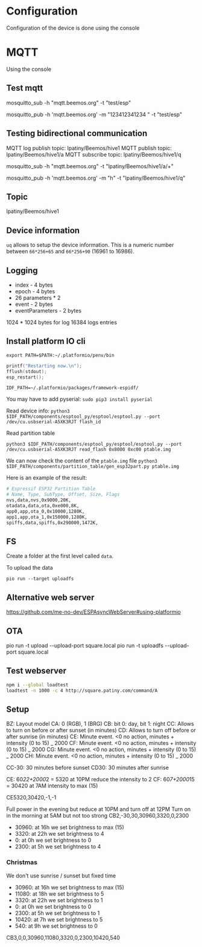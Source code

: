 # Configuration

Configuration of the device is done using the console

# MQTT

Using the console

## Test mqtt

mosquitto_sub -h "mqtt.beemos.org" -t "test/esp"

mosquitto_pub -h 'mqtt.beemos.org' -m "123412341234 " -t "test/esp"

## Testing bidirectional communication

MQTT log publish topic: lpatiny/Beemos/hive1
MQTT publish topic: lpatiny/Beemos/hive1/a
MQTT subscribe topic: lpatiny/Beemos/hive1/q

mosquitto_sub -h "mqtt.beemos.org" -t "lpatiny/Beemos/hive1/a/+"

mosquitto_pub -h 'mqtt.beemos.org' -m "h" -t "lpatiny/Beemos/hive1/q"

## Topic

lpatiny/Beemos/hive1

## Device information

`uq` allows to setup the device information. This is a numeric number between `66*256+65` and `66*256+90` (16961 to 16986).

## Logging

- index - 4 bytes
- epoch - 4 bytes
- 26 parameters \* 2
- event - 2 bytes
- eventParameters - 2 bytes

1024 \* 1024 bytes for log
16384 logs entries

## Install platform IO cli

`export PATH=$PATH:~/.platformio/penv/bin`

```cpp
printf("Restarting now.\n");
fflush(stdout);
esp_restart();
```

`IDF_PATH=~/.platformio/packages/framework-espidf/`

You may have to add pyserial:
`sudo pip3 install pyserial`

Read device info:
`python3 $IDF_PATH/components/esptool_py/esptool/esptool.py --port /dev/cu.usbserial-A5XK3RJT flash_id`

Read partition table

`python3 $IDF_PATH/components/esptool_py/esptool/esptool.py --port /dev/cu.usbserial-A5XK3RJT read_flash 0x8000 0xc00 ptable.img`

We can now check the content of the `ptable.img` file
`python3 $IDF_PATH/components/partition_table/gen_esp32part.py ptable.img`

Here is an example of the result:

```bash
# Espressif ESP32 Partition Table
# Name, Type, SubType, Offset, Size, Flags
nvs,data,nvs,0x9000,20K,
otadata,data,ota,0xe000,8K,
app0,app,ota_0,0x10000,1280K,
app1,app,ota_1,0x150000,1280K,
spiffs,data,spiffs,0x290000,1472K,
```

## FS

Create a folder at the first level called `data`.

To upload the data

`pio run --target uploadfs`

## Alternative web server

https://github.com/me-no-dev/ESPAsyncWebServer#using-platformio

## OTA

pio run -t upload --upload-port square.local
pio run -t uploadfs --upload-port square.local

## Test webserver

```bash
npm i --global loadtest
loadtest -n 1000 -c 4 http://square.patiny.com/command/A
```

## Setup

BZ: Layout model
CA: 0 (RGB), 1 (BRG)
CB: bit 0: day, bit 1: night
CC: Allows to turn on before or after sunset (in minutes)
CD: Allows to turn off before or after sunrise (in minutes)
CE: Minute event. <0 no action, minutes + intensity (0 to 15) _ 2000
CF: Minute event. <0 no action, minutes + intensity (0 to 15) _ 2000
CG: Minute event. <0 no action, minutes + intensity (0 to 15) _ 2000
CH: Minute event. <0 no action, minutes + intensity (0 to 15) _ 2000

CC-30: 30 minutes before sunset
CD30: 30 minutes after sunrise

CE: 60*22+2000*2 = 5320 at 10PM reduce the intensity to 2
CF: 60*7+2000*15 = 30420 at 7AM intensity to max (15)

CE5320,30420,-1,-1

Full power in the evening but reduce at 10PM and turn off at 12PM
Turn on in the morning at 5AM but not too strong
CB2,-30,30,30960,3320,0,2300

- 30960: at 16h we set brightness to max (15)
- 3320: at 22h we set brightness to 4
- 0: at 0h we set brightness to 0
- 2300: at 5h we set brightness to 4

### Christmas

We don't use sunrise / sunset but fixed time

- 30960: at 16h we set brightness to max (15)
- 11080: at 18h we set brightness to 5
- 3320: at 22h we set brightness to 1
- 0: at 0h we set brightness to 0
- 2300: at 5h we set brightness to 1
- 10420: at 7h we set brightness to 5
- 540: at 9h we set brightness to 0

CB3,0,0,30960,11080,3320,0,2300,10420,540
